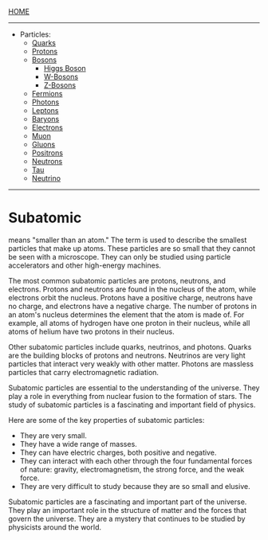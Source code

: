 [HOME](/README.md)  

--------------------

- Particles:
  - [Quarks](/assets/docs/universe/subAtomic/particles/Quarks/readme.md)       
  - [Protons](/assets/docs/universe/subAtomic/particles/Protons/readme.md)     
  - [Bosons](/assets/docs/universe/subAtomic/particles/Bosons/readme.md)
    - [Higgs Boson](/assets/docs/universe/subAtomic/particles/Bosons/HiggsBoson/readme.md)    
    - [W-Bosons](/assets/docs/universe/subAtomic/particles/Bosons/WBoson/readme.md)
    - [Z-Bosons](/assets/docs/universe/subAtomic/particles/Bosons/ZBoson/readme.md)     
  - [Fermions](/assets/docs/universe/subAtomic/particles/Fermions/readme.md)
  - [Photons](/assets/docs/universe/subAtomic/particles/Photons/readme.md)
  - [Leptons](/assets/docs/universe/subAtomic/particles/Leptons/readme.md)
  - [Baryons](/assets/docs/universe/subAtomic/particles/Baryons/readme.md)
  - [Electrons](/assets/docs/universe/subAtomic/particles/Eletrons/readme.md)
  - [Muon](/assets/docs/universe/subAtomic/particles/Muon/readme.md)
  - [Gluons](/assets/docs/universe/subAtomic/particles/Gluons/readme.md)     
  - [Positrons](/assets/docs/universe/subAtomic/particles/Positrons/readme.md)
  - [Neutrons](/assets/docs/universe/subAtomic/particles/Neutrons/readme.md)
  - [Tau](/assets/docs/universe/subAtomic/particles/Tau/readme.md)
  - [Neutrino](/assets/docs/universe/subAtomic/particles/Neutrino/readme.md)      


--------------------    

# Subatomic  

means "smaller than an atom." The term is used to describe the smallest particles that make up atoms. These particles are so small that they cannot be seen with a microscope. They can only be studied using particle accelerators and other high-energy machines.

The most common subatomic particles are protons, neutrons, and electrons. Protons and neutrons are found in the nucleus of the atom, while electrons orbit the nucleus. Protons have a positive charge, neutrons have no charge, and electrons have a negative charge. The number of protons in an atom's nucleus determines the element that the atom is made of. For example, all atoms of hydrogen have one proton in their nucleus, while all atoms of helium have two protons in their nucleus.

Other subatomic particles include quarks, neutrinos, and photons. Quarks are the building blocks of protons and neutrons. Neutrinos are very light particles that interact very weakly with other matter. Photons are massless particles that carry electromagnetic radiation.

Subatomic particles are essential to the understanding of the universe. They play a role in everything from nuclear fusion to the formation of stars. The study of subatomic particles is a fascinating and important field of physics.

Here are some of the key properties of subatomic particles:

* They are very small.
* They have a wide range of masses.
* They can have electric charges, both positive and negative.
* They can interact with each other through the four fundamental forces of nature: gravity, electromagnetism, the strong force, and the weak force.
* They are very difficult to study because they are so small and elusive.

Subatomic particles are a fascinating and important part of the universe. They play an important role in the structure of matter and the forces that govern the universe. They are a mystery that continues to be studied by physicists around the world.
